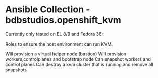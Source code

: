 # Ansible Collection - bdbstudios.openshift_kvm

Currently only tested on EL 8/9 and Fedora 36+

Roles to ensure the host environment can run KVM.

Will provision a virtual helper node (bastion)
Will provision workers,controlplanes and bootstrap node
Can snapshot workers and control planes
Can destroy a kvm cluster that is running and remove all snapshots
